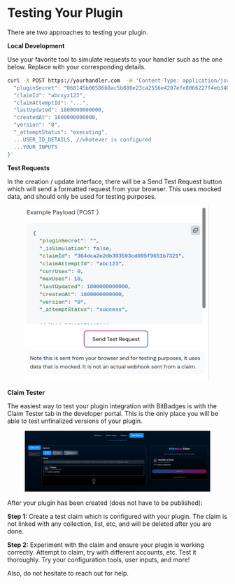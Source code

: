 # Testing Your Plugin

There are two approaches to testing your plugin.

**Local Development**

Use your favorite tool to simulate requests to your handler such as the one below. Replace with your corresponding details.

```bash
curl -X POST https://yourhandler.com  -H 'Content-Type: application/json' -d '{
  "pluginSecret": "068145b0058668ac5b880e23ca2556e4207efe8066227f4eb3466a6b0d16daa4",
  "claimId": "abcxyz123",
  "claimAttemptId": "...",
  "lastUpdated": 1800000000000,
  "createdAt": 1800000000000,
  "version": "0",
  "_attemptStatus": "executing",
  ...USER_ID_DETAILS, //whatever is configured
  ...YOUR_INPUTS
}'
```

**Test Requests**

In the creation / update interface, there will be a Send Test Request button which will send a formatted request from your browser. This uses mocked data, and should only be used for testing purposes.

<figure><img src="../../../../.gitbook/assets/image (147).png" alt=""><figcaption></figcaption></figure>

**Claim Tester**

The easiest way to test your plugin integration with BitBadges is with the Claim Tester tab in the developer portal. This is the only place you will be able to test unfinalized versions of your plugin.

<figure><img src="../../../../.gitbook/assets/image (8) (1) (1).png" alt=""><figcaption></figcaption></figure>

After your plugin has been created (does not have to be published):

**Step 1:** Create a test claim which is configured with your plugin. The claim is not linked with any collection, list, etc, and will be deleted after you are done.

**Step 2:** Experiment with the claim and ensure your plugin is working correctly. Attempt to claim, try with different accounts, etc. Test it thoroughly. Try your configuration tools, user inputs, and more!

Also, do not hesitate to reach out for help.
